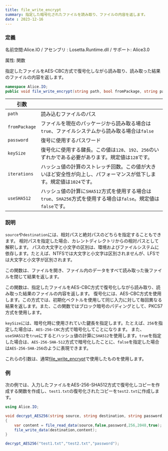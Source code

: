 ```yaml
---
title: file_write_encrypt
summary: 指定した暗号化されたファイルを読み取り、ファイルの内容を返します。
date : 2023-12-16
---
```

### 定義
名前空間:Alice.IO / アセンブリ : Losetta.Runtime.dll / サポート: Alice3.0

属性: 関数

指定したファイルをAES-CBC方式で復号化しながら読み取り、読み取った結果のファイルの内容を返します。

```cs title="AliceScript"
namespace Alice.IO;
public void file_write_encrypt(string path, bool fromPackage, string password, number keySize = 128, number iterations = 1024, bool useSHA512 = false);
```

|引数| |
|-|-|
|`path`|読み込むファイルのパス|
|`fromPackage`|ファイルを現在のパッケージから読み取る場合は`true`、ファイルシステムから読み取る場合は`false`|
|`password`|復号に使用するパスワード|
|`keySize`|復号化に使用する鍵長。この値は`128`、`192`、`256`のいずれかである必要があります。規定値は`128`です。|
|`iterations`|ハッシュ値の計算のストレッチ回数。この値が大きいほど安全性が向上し、パフォーマンスが低下します。規定値は`1024`です。|
|`useSHA512`|ハッシュ値の計算に`SHA512`方式を使用する場合は`true`、`SHA256`方式を使用する場合は`false`。規定値は`false`です。|

### 説明

`source`や`destination`には、相対パスと絶対パスのどちらを指定することもできます。
相対パスを指定した場合、カレントディレクトリからの相対パスとして解釈します。
パスの大文字と小文字の区別は、環境およびファイルシステムに依存します。たとえば、NTFSでは大文字と小文字は区別されませんが、LFSでは大文字と小文字が区別されます。

この関数は、ファイルを開き、ファイル内のデータをすべて読み取った後ファイルを閉じて結果を返します。

この関数は、指定したファイルをAES-CBC方式で復号化しながら読み取り、読み取った結果のファイルの内容を返します。
復号化には、AES-CBC方式を使用します。この方式では、初期化ベクトルを使用して同じ入力に対して毎回異なる結果を返します。また、この関数ではブロック暗号のパディングとして、PKCS7方式を使用します。

`keySize`には、暗号化時に使用されていた鍵長を指定します。たとえば、`256`を指定した場合は、`AES-256-CBC`方式で暗号化してことになります。
また、`useSHA512`を`true`にするとハッシュ値の計算に`SHA512`を使用します。`true`を指定した場合は、`AES-256-SHA-512`方式で暗号化したことに、`false`を指定した場合は`AES-256-SHA-256`のように表現できます。

これらの引数は、通常[file_write_encrypt](./file_write_encrypt.md)で使用したものを使用します。

### 例
次の例では、入力したファイルをAES-256-SHA512方式で復号化しコピーを作成する関数を作成し、`test1.txt`の復号化されたコピーを`test2.txt`に作成します。

```cs title="AliceScript"
using Alice.IO;

void decrypt_AES256(string source, string destination, string password)
{
    var content = file_read_data(source,false,password,256,2048,true);
    file_write_data(destination,content);
}

decrypt_AES256("test1.txt","test2.txt","password");
```
